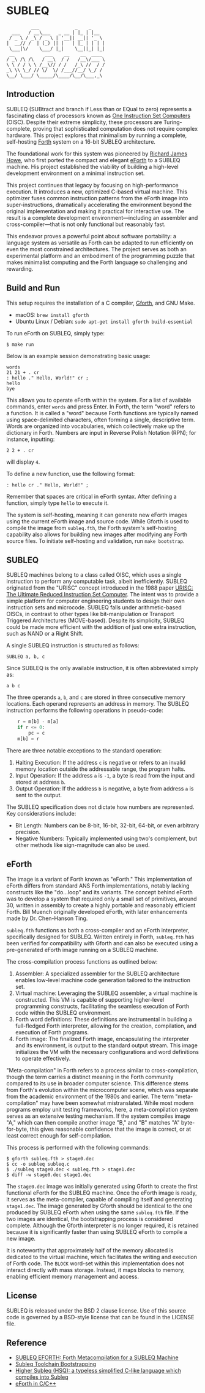 # SUBLEQ

```
         ___             _    _
  ___   / __\___   _ __ | |_ | |__
 / _ \ / _\ / _ \ | '__|| __|| '_ \
|  __// /  | (_) || |   | |_ | | | |
 \___|\/    \___/ |_|    \__||_| |_|
 __           ___    __    __  ____
/ _\ /\ /\   / __\  / /   /__\/___ \
\ \ / / \ \ /__\// / /   /_\ //  / /
_\ \\ \_/ // \/  \/ /___//__/ \_/ /
\__/ \___/ \_____/\____/\__/\___,_\ 
```

## Introduction
SUBLEQ (SUBtract and branch if Less than or EQual to zero) represents a fascinating class of processors known as
[One Instruction Set Computers](https://en.wikipedia.org/wiki/One-instruction_set_computer) (OISC). Despite their
extreme simplicity, these processors are Turing-complete, proving that sophisticated computation does not require
complex hardware. This project explores that minimalism by running a complete, self-hosting
[Forth](https://www.forth.com/forth/) system on a 16-bit SUBLEQ architecture.

The foundational work for this system was pioneered by [Richard James Howe](https://github.com/howerj/subleq),
who first ported the compact and elegant [eForth](https://www.forth.org/eforth.html) to a SUBLEQ machine. His
project established the viability of building a high-level development environment on a minimal instruction set.

This project continues that legacy by focusing on high-performance execution. It introduces a new, optimized
C-based virtual machine. This optimizer fuses common instruction patterns from the eForth image into
super-instructions, dramatically accelerating the environment beyond the original implementation and making it
practical for interactive use. The result is a complete development environment—including an assembler and
cross-compiler—that is not only functional but reasonably fast.

This endeavor proves a powerful point about software portability: a language system as versatile as Forth can
be adapted to run efficiently on even the most constrained architectures. The project serves as both an
experimental platform and an embodiment of the programming puzzle that makes minimalist computing and the
Forth language so challenging and rewarding.

## Build and Run
This setup requires the installation of a C compiler, [Gforth](https://gforth.org/),
and GNU Make.
* macOS: `brew install gforth`
* Ubuntu Linux / Debian: `sudo apt-get install gforth build-essential`

To run eForth on SUBLEQ, simply type:
```shell
$ make run
```

Below is an example session demonstrating basic usage:
```
words
21 21 + . cr
: hello ." Hello, World!" cr ;
hello
bye
```

This allows you to operate eForth within the system. For a list of available
commands, enter `words` and press Enter. In Forth, the term "word" refers to
a function. It is called a "word" because Forth functions are typically named
using space-delimited characters, often forming a single, descriptive term.
Words are organized into vocabularies, which collectively make up the dictionary
in Forth. Numbers are input in Reverse Polish Notation (RPN); for instance,
inputting:
```
2 2 + . cr
```

will display `4`.

To define a new function, use the following format:
```
: hello cr ." Hello, World!" ;
```

Remember that spaces are critical in eForth syntax. After defining a function,
simply type `hello` to execute it.

The system is self-hosting, meaning it can generate new eForth images using
the current eForth image and source code. While Gforth is used to compile the
image from `subleq.fth`, the Forth system's self-hosting capability also allows
for building new images after modifying any Forth source files. To initiate
self-hosting and validation, run `make bootstrap`.

## SUBLEQ
SUBLEQ machines belong to a class called OISC, which uses a single instruction
to perform any computable task, albeit inefficiently. SUBLEQ originated from the
"URISC" concept introduced in the 1988 paper
[URISC: The Ultimate Reduced Instruction Set Computer](https://web.ece.ucsb.edu/~parhami/pubs_folder/parh88-ijeee-ultimate-risc.pdf).
The intent was to provide a simple platform for computer engineering students to
design their own instruction sets and microcode. SUBLEQ falls under arithmetic-based
OISCs, in contrast to other types like bit-manipulation or Transport Triggered
Architectures (MOVE-based). Despite its simplicity, SUBLEQ could be made more
efficient with the addition of just one extra instruction, such as NAND or a
Right Shift.

A single SUBLEQ instruction is structured as follows:
```
SUBLEQ a, b, c
```

Since SUBLEQ is the only available instruction, it is often abbreviated simply
as:
```
a b c
```

The three operands `a`, `b`, and `c` are stored in three consecutive memory
locations. Each operand represents an address in memory. The SUBLEQ instruction
performs the following operations in pseudo-code:
```python
    r = m[b] - m[a]
    if r <= 0:
        pc = c
    m[b] = r
```

There are three notable exceptions to the standard operation:
1. Halting Execution: If the address `c` is negative or refers to an invalid
   memory location outside the addressable range, the program halts.
2. Input Operation: If the address `a` is `-1`, a byte is read from the input
   and stored at address `b`.
3. Output Operation: If the address `b` is negative, a byte from address `a` is
   sent to the output.

The SUBLEQ specification does not dictate how numbers are represented. Key
considerations include:
- Bit Length: Numbers can be 8-bit, 16-bit, 32-bit, 64-bit, or even arbitrary
  precision.
- Negative Numbers: Typically implemented using two's complement, but other
  methods like sign-magnitude can also be used.

## eForth
The image is a variant of Forth known as "eForth." This implementation of eForth
differs from standard ANS Forth implementations, notably lacking constructs like
the "do...loop" and its variants. The concept behind eForth was to develop a
system that required only a small set of primitives, around 30, written in
assembly to create a highly portable and reasonably efficient Forth. Bill
Muench originally developed eForth, with later enhancements made by Dr.
Chen-Hanson Ting.

`subleq.fth` functions as both a cross-compiler and an eForth interpreter,
specifically designed for SUBLEQ. Written entirely in Forth, `subleq.fth` has
been verified for compatibility with Gforth and can also be executed using
a pre-generated eForth image running on a SUBLEQ machine.

The cross-compilation process functions as outlined below:
1. Assembler: A specialized assembler for the SUBLEQ architecture enables
   low-level machine code generation tailored to the instruction set.
2. Virtual machine: Leveraging the SUBLEQ assembler, a virtual machine is
   constructed. This VM is capable of supporting higher-level programming
   constructs, facilitating the seamless execution of Forth code within the
   SUBLEQ environment.
3. Forth word definitions: These definitions are instrumental in building
   a full-fledged Forth interpreter, allowing for the creation, compilation,
   and execution of Forth programs.
4. Forth image: The finalized Forth image, encapsulating the interpreter and
   its environment, is output to the standard output stream. This image
   initializes the VM with the necessary configurations and word definitions to
   operate effectively.

"Meta-compilation" in Forth refers to a process similar to cross-compilation,
though the term carries a distinct meaning in the Forth community compared to
its use in broader computer science. This difference stems from Forth's
evolution within the microcomputer scene, which was separate from the academic
environment of the 1980s and earlier. The term "meta-compilation" may have been
somewhat mistranslated. While most modern programs employ unit testing
frameworks, here, a meta-compilation system serves as an extensive testing
mechanism. If the system compiles image "A," which can then compile another
image "B," and "B" matches "A" byte-for-byte, this gives reasonable confidence
that the image is correct, or at least correct enough for self-compilation.

This process is performed with the following commands:
```shell
$ gforth subleq.fth > stage0.dec
$ cc -o subleq subleq.c
$ ./subleq stage0.dec < subleq.fth > stage1.dec
$ diff -w stage0.dec stage1.dec
```

The `stage0.dec` image was initially generated using Gforth to create the first
functional eForth for the SUBLEQ machine. Once the eForth image is ready, it
serves as the meta-compiler, capable of compiling itself and generating
`stage1.dec`. The image generated by Gforth should be identical to the one
produced by SUBLEQ eForth when using the same `subleq.fth` file. If the two
images are identical, the bootstrapping process is considered complete. Although
the Gforth interpreter is no longer required, it is retained because it is
significantly faster than using SUBLEQ eForth to compile a new image.

It is noteworthy that approximately half of the memory allocated is dedicated to
the virtual machine, which facilitates the writing and execution of Forth code.
The `BLOCK` word-set within this implementation does not interact directly with
mass storage. Instead, it maps blocks to memory, enabling efficient memory
management and access.

## License
SUBLEQ is released under the BSD 2 clause license. Use of this source code is governed by
a BSD-style license that can be found in the LICENSE file.

## Reference
* [SUBLEQ EFORTH: Forth Metacompilation for a SUBLEQ Machine](https://www.amazon.com/dp/B0B5VZWXPL)
* [Subleq Toolchain Bootstrapping](https://github.com/jvorob/subleq-bootstrap)
* [Higher Subleq (HSQ): a typeless simplified C-like language which compiles into Subleq](https://esolangs.org/wiki/Higher_Subleq)
* [eForth in C/C++](https://github.com/chochain/eforth)
